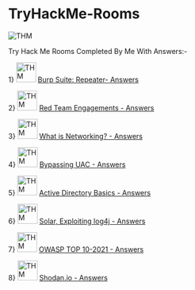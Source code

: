 # TryHackMe-Rooms

<img src="https://tryhackme-badges.s3.amazonaws.com/Yash22222.png" alt="THM">



Try Hack Me Rooms Completed By Me With Answers:-

1} <img src="https://www.kali.org/tools/burpsuite/images/burpsuite-logo.svg" alt="THM" width="40" height="40"> 
<a href="https://tryhackme.com/room/burpsuiterepeater">Burp Suite: Repeater- </a> <a href="https://github.com/Yash22222/TryHackMe-Rooms/blob/main/Burp%20Suite:%20Repeater">Answers</a>

2} <img src="https://tryhackme-images.s3.amazonaws.com/room-icons/f01d8f4f6c91a870f84c9db7b0650092.png" alt="THM" width="40" height="40"> 
<a href="https://tryhackme.com/room/redteamengagements">Red Team Engagements - </a> <a href="https://github.com/Yash22222/TryHackMe-Rooms/blob/main/Red%20Team%20Engagements">Answers</a>


3} <img src="https://tryhackme-images.s3.amazonaws.com/room-icons/e1797e301a9626f309686ec927866990.png" alt="THM" width="40" height="40"> 
<a href="https://tryhackme.com/room/redteamengagements">What is Networking? - </a> <a href="https://github.com/Yash22222/TryHackMe-Rooms/blob/main/What%20is%20Networking%3F">Answers</a>


4} <img src="https://tryhackme-images.s3.amazonaws.com/room-icons/9c8359d213941312199b6142d3421a57.png" alt="THM" width="40" height="40"> 
<a href="https://tryhackme.com/room/bypassinguac">Bypassing UAC - </a> <a href="https://github.com/Yash22222/TryHackMe-Rooms/blob/main/Bypassing%20UAC">Answers</a>


5} <img src="https://tryhackme-images.s3.amazonaws.com/room-icons/3f520838881aee0c6a245ed2d35bb9dc.png" alt="THM" width="40" height="40"> 
<a href="https://tryhackme.com/room/winadbasics">Active Directory Basics - </a> <a href="https://github.com/Yash22222/TryHackMe-Rooms/blob/main/Active%20Directory%20Basics">Answers</a>


6} <img src="https://tryhackme-images.s3.amazonaws.com/room-icons/ea9887327658c30d21fdbcc63a2b9691.png" alt="THM" width="40" height="40"> 
<a href="https://tryhackme.com/room/solar">Solar, Exploiting log4j - </a> <a href="https://github.com/Yash22222/TryHackMe-Rooms/blob/main/Solar%2C%20Exploiting%20log4j">Answers</a>


7} <img src="https://static.shodan.io/shodan-ds/img/logo.png" alt="THM" width="40" height="40"> 
<a href="https://tryhackme.com/room/owasptop102021">OWASP TOP 10-2021 - </a> <a href="https://github.com/Yash22222/TryHackMe-Rooms/blob/main/OWASP%20TOP%2010%20-%202021">Answers</a>


8} <img src="https://static.shodan.io/shodan-ds/img/logo.png" alt="THM" width="40" height="40"> 
<a href="https://tryhackme.com/room/shodan">Shodan.io - </a> <a href="https://github.com/Yash22222/TryHackMe-Rooms/blob/main/Shodan.io">Answers</a>




